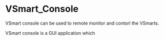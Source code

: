 # VSmart_Console
VSmart console can be used to remote monitor and contorl the VSmarts.

VSmart console is a GUI application which 
